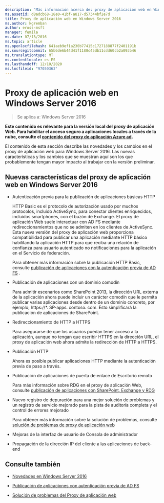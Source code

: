```yaml
---
description: 'Más información acerca de: proxy de aplicación web en Windows Server 2016'
ms.assetid: d8adcb68-18e0-41bf-a817-d57344bf2e7d
title: Proxy de aplicación web en Windows Server 2016
ms.author: kgremban
author: eross-msft
manager: femila
ms.date: 07/13/2016
ms.topic: article
ms.openlocfilehash: 641aeb9ef1a230b77415c1727188877f2401191b
ms.sourcegitcommit: 65b6de6b44d41f1180c45db11cdd60cb2a093b46
ms.translationtype: MT
ms.contentlocale: es-ES
ms.lasthandoff: 12/10/2020
ms.locfileid: "97050363"
---
```

# <a name="web-application-proxy-in-windows-server-2016"></a>Proxy de aplicación web en Windows Server 2016

>Se aplica a: Windows Server 2016

**Este contenido es relevante para la versión local del proxy de aplicación Web. Para habilitar el acceso seguro a aplicaciones locales a través de la nube, consulte el [contenido del proxy de aplicación Azure ad](/azure/active-directory/manage-apps/application-proxy).**

El contenido de esta sección describe las novedades y los cambios en el proxy de aplicación web para Windows Server 2016. Las nuevas características y los cambios que se muestran aquí son los que probablemente tengan mayor impacto al trabajar con la versión preliminar.

## <a name="web-application-proxy-new-features-in-windows-server-2016"></a>Nuevas características del proxy de aplicación web en Windows Server 2016

- Autenticación previa para la publicación de aplicaciones básicas HTTP

  HTTP Basic es el protocolo de autorización usado por muchos protocolos, incluido ActiveSync, para conectar clientes enriquecidos, incluidos smartphones, con el buzón de Exchange. El proxy de aplicación Web suele interactuar con AD FS mediante redireccionamientos que no se admiten en los clientes de ActiveSync. Esta nueva versión del proxy de aplicación web proporciona compatibilidad para publicar una aplicación mediante HTTP básico habilitando la aplicación HTTP para que reciba una relación de confianza para usuario autenticado no notificaciones para la aplicación en el Servicio de federación.

  Para obtener más información sobre la publicación HTTP Basic, consulte [publicación de aplicaciones con la autenticación previa de AD FS](Publishing-Applications-using-AD-FS-Preauthentication.md#publish-an-application-that-uses-http-basic) .

- Publicación de aplicaciones con un dominio comodín

  Para admitir escenarios como SharePoint 2013, la dirección URL externa de la aplicación ahora puede incluir un carácter comodín que le permita publicar varias aplicaciones desde dentro de un dominio concreto, por ejemplo, https://*. SP-apps. contoso. com. Esto simplificará la publicación de aplicaciones de SharePoint.

- Redireccionamiento de HTTP a HTTPS

  Para asegurarse de que los usuarios puedan tener acceso a la aplicación, aunque no tengan que escribir HTTPS en la dirección URL, el proxy de aplicación web ahora admite la redirección de HTTP a HTTPS.

- Publicación HTTP

  Ahora es posible publicar aplicaciones HTTP mediante la autenticación previa de paso a través.

- Publicación de aplicaciones de puerta de enlace de Escritorio remoto

  Para más información sobre RDG en el proxy de aplicación Web, consulte [publicación de aplicaciones con SharePoint, Exchange y RDG](../web-application-proxy/Publishing-Applications-with-SharePoint,-Exchange-and-RDG.md)

- Nuevo registro de depuración para una mejor solución de problemas y un registro de servicio mejorado para la pista de auditoría completa y el control de errores mejorado

  Para obtener más información sobre la solución de problemas, consulte [solución de problemas de proxy de aplicación web](/previous-versions/windows/it-pro/windows-server-2012-R2-and-2012/dn770156(v=ws.11))

- Mejoras de la interfaz de usuario de Consola de administrador

- Propagación de la dirección IP del cliente a las aplicaciones de back-end

## <a name="see-also"></a>Consulte también

-   [Novedades en Windows Server 2016](../../../get-started/whats-new-in-windows-server-2016.md)

-   [Publicación de aplicaciones con autenticación previa de AD FS](../web-application-proxy/Publishing-Applications-using-AD-FS-Preauthentication.md)

-   [Solución de problemas del Proxy de aplicación web](/previous-versions/windows/it-pro/windows-server-2012-R2-and-2012/dn770156(v=ws.11))

